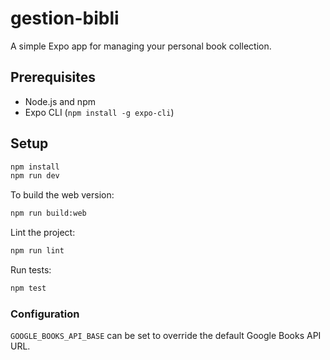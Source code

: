 # gestion-bibli

A simple Expo app for managing your personal book collection.

## Prerequisites
- Node.js and npm
- Expo CLI (`npm install -g expo-cli`)

## Setup
```bash
npm install
npm run dev
```

To build the web version:
```bash
npm run build:web
```

Lint the project:
```bash
npm run lint
```

Run tests:
```bash
npm test
```

### Configuration
`GOOGLE_BOOKS_API_BASE` can be set to override the default Google Books API URL.

